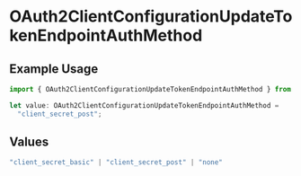 # OAuth2ClientConfigurationUpdateTokenEndpointAuthMethod

## Example Usage

```typescript
import { OAuth2ClientConfigurationUpdateTokenEndpointAuthMethod } from "@polar-sh/sdk/models/components";

let value: OAuth2ClientConfigurationUpdateTokenEndpointAuthMethod =
  "client_secret_post";
```

## Values

```typescript
"client_secret_basic" | "client_secret_post" | "none"
```